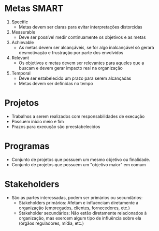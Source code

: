 # Metas SMART
1. Specific
    - Metas devem ser claras para evitar interpretações distorcidas
2. Measurable
    - Deve ser possível medir continuamente os objetivos e as metas
3. Achievable
    - As metas devem ser alcançáveis, se for algo inalcançável só gerará desmotivação e frustração por parte dos envolvidos
4. Relevant
    - Os objetivos e metas devem ser relevantes para aqueles que a buscam e devem gerar impacto real na organização
5. Temporal
    - Deve ser estabelecido um prazo para serem alcançadas
    - Metas devem ser definidas no tempo

# Projetos
- Trabalhos a serem realizados com responsabilidades de execução
- Possuem início meio e fim
- Prazos para execução são preestabelecidos

# Programas
- Conjunto de projetos que possuem um mesmo objetivo ou finalidade.
- Conjunto de projetos que possuem um "objetivo maior" em comum

# Stakeholders
- São as partes interessadas, podem ser primários ou secundários:
    - Stakeholders primários: Afetam e influenciam diretamente a organização (empregados, clientes, fornecedores, etc.)
    - Stakeholder secundários: Não estão diretamente relacionados à organização, mas exercem algum tipo de influência sobre ela (órgãos reguladores, mídia, etc.)